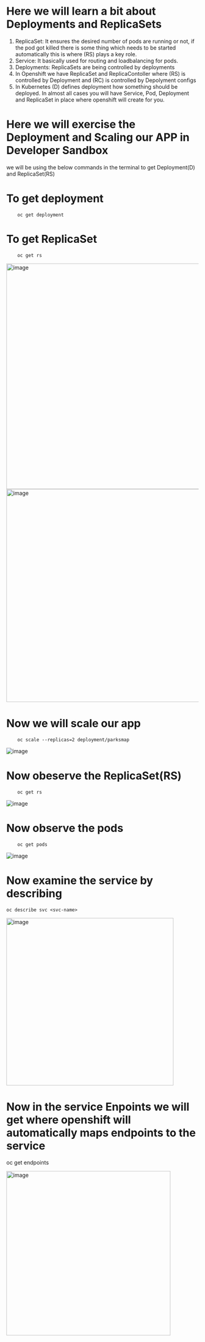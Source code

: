 # Here we will learn a bit about Deployments and ReplicaSets

1) ReplicaSet: It ensures the desired number of pods are running or not, if the pod got killed there is some thing which 
   needs to be started automatically this is where (RS) plays a key role.
2) Service: It basically used for routing and loadbalancing for pods.
3) Deployments: ReplicaSets are being controlled by deployments
4) In Openshift we have ReplicaSet and ReplicaContoller where (RS) is controlled by Deployment and (RC) is controlled by Depolyment configs
5) In Kubernetes (D) defines deployment how something should be deployed. In almost all cases you will have Service, Pod, Deployment and ReplicaSet in place where openshift will create for you.

# Here we will exercise the Deployment and Scaling our APP in Developer Sandbox

   we will be using the below commands in the terminal to get Deployment(D) and ReplicaSet(RS)
  
   # To get deployment
   		oc get deployment 
   # To get ReplicaSet
      	oc get rs
        
<img width="590" alt="image" src="https://github.com/sreeav6/RedHatOpenshift/assets/139438620/db5759b0-483e-4143-b9ce-8fb84e9a1582">
<img width="557" alt="image" src="https://github.com/sreeav6/RedHatOpenshift/assets/139438620/c4d1f72e-4106-4d14-8b97-60b470b2b71b">

# Now we will scale our app
 		oc scale --replicas=2 deployment/parksmap
![image](https://github.com/sreeav6/RedHatOpenshift/assets/139438620/b99f5364-5e29-4461-a8c8-e81ea1dcbbe0)
# Now obeserve the ReplicaSet(RS) 
 		oc get rs
![image](https://github.com/sreeav6/RedHatOpenshift/assets/139438620/151cbc6c-bf6f-4d19-82f4-4b028ffb9b0a)
# Now observe the pods
   		oc get pods
![image](https://github.com/sreeav6/RedHatOpenshift/assets/139438620/1d985979-501b-4c21-b4a9-ef71bd3192af)
# Now examine the service by describing
	oc describe svc <svc-name>
 <img width="438" alt="image" src="https://github.com/sreeav6/RedHatOpenshift/assets/139438620/166f660b-9bac-472d-b4d1-104b539c6692">
 
# Now in the service Enpoints we will get where openshift will automatically maps endpoints to the service
   oc get endpoints <svc-name> 
   
<img width="430" alt="image" src="https://github.com/sreeav6/RedHatOpenshift/assets/139438620/e67678fe-f365-4b52-9746-031e7dc30d94">

   




